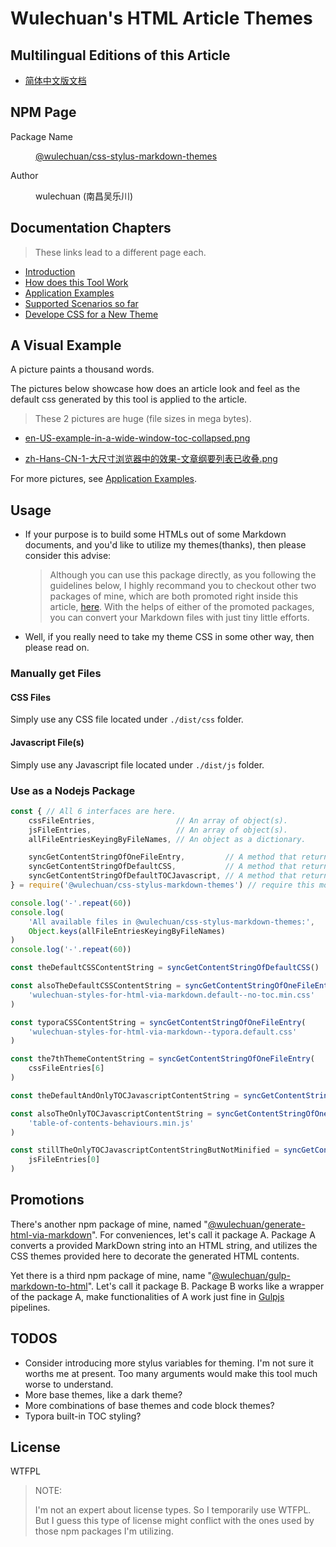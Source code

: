 <link rel="stylesheet" href="./dist/css/wulechuan-styles-for-html-via-markdown--vscode.default.min.css">

# Wulechuan's HTML Article Themes


## Multilingual Editions of this Article

- [简体中文版文档](./ReadMe.zh-hans-CN.md)




## NPM Page

<dl>
<dt>Package Name</dt>
<dd>

[@wulechuan/css-stylus-markdown-themes](https://www.npmjs.com/package/@wulechuan/css-stylus-markdown-themes)

</dd>
<dt>Author</dt>
<dd><p>wulechuan (南昌吴乐川)</p></dd>
</dl>



## Documentation Chapters

> These links lead to a different page each.

- [Introduction](./docs/refs/en-US/introduction.md)
- [How does this Tool Work](./docs/refs/en-US/how-does-this-tool-work.md)
- [Application Examples](./docs/refs/en-US/application-examples.md)
- [Supported Scenarios so far](./docs/refs/en-US/supported-scenarios.md)
- [Develope CSS for a New Theme](./docs/refs/en-US/develope-css-for-a-new-theme.md)




## A Visual Example

A picture paints a thousand words.

The pictures below showcase how does an article look and feel as the default css generated by this tool is applied to the article.

> These 2 pictures are huge (file sizes in mega bytes).


- [en-US-example-in-a-wide-window-toc-collapsed.png](./docs/examples/rendered/snapshots/en-US-example-in-a-wide-window-toc-collapsed.png)

- [zh-Hans-CN-1-大尺寸浏览器中的效果-文章纲要列表已收叠.png](./docs/examples/rendered/snapshots/zh-Hans-CN-1-大尺寸浏览器中的效果-文章纲要列表已收叠.png)


For more pictures, see [Application Examples](./docs/refs/en-US/application-examples.md).





## Usage

- If your purpose is to build some HTMLs out of some Markdown documents, and you'd like to utilize my themes(thanks), then please consider this advise:

    > Although you can use this package directly, as you following the guidelines below, I highly recommand you to checkout other two packages of mine, which are both promoted right inside this article, [here](#promotions). With the helps of either of the promoted packages, you can convert your Markdown files with just tiny little efforts.

- Well, if you really need to take my theme CSS in some other way, then please read on.

### Manually get Files

#### CSS Files

Simply use any CSS file located under `./dist/css` folder.

#### Javascript File(s)

Simply use any Javascript file located under `./dist/js` folder.



### Use as a Nodejs Package

```js
const { // All 6 interfaces are here.
    cssFileEntries,                  // An array of object(s).
    jsFileEntries,                   // An array of object(s).
    allFileEntriesKeyingByFileNames, // An object as a dictionary.

    syncGetContentStringOfOneFileEntry,         // A method that returns a string.
    syncGetContentStringOfDefaultCSS,           // A method that returns a string.
    syncGetContentStringOfDefaultTOCJavascript, // A method that returns a string.
} = require('@wulechuan/css-stylus-markdown-themes') // require this module

console.log('-'.repeat(60))
console.log(
    'All available files in @wulechuan/css-stylus-markdown-themes:',
    Object.keys(allFileEntriesKeyingByFileNames)
)
console.log('-'.repeat(60))

const theDefaultCSSContentString = syncGetContentStringOfDefaultCSS()

const alsoTheDefaultCSSContentString = syncGetContentStringOfOneFileEntry(
    'wulechuan-styles-for-html-via-markdown.default--no-toc.min.css'
)

const typoraCSSContentString = syncGetContentStringOfOneFileEntry(
    'wulechuan-styles-for-html-via-markdown--typora.default.css'
)

const the7thThemeContentString = syncGetContentStringOfOneFileEntry(
    cssFileEntries[6]
)

const theDefaultAndOnlyTOCJavascriptContentString = syncGetContentStringOfDefaultTOCJavascript()

const alsoTheOnlyTOCJavascriptContentString = syncGetContentStringOfOneFileEntry(
    'table-of-contents-behaviours.min.js'
)

const stillTheOnlyTOCJavascriptContentStringButNotMinified = syncGetContentStringOfOneFileEntry(
    jsFileEntries[0]
)
```





## Promotions

There's another npm package of mine, named "[@wulechuan/generate-html-via-markdown](https://www.npmjs.com/package/@wulechuan/generate-html-via-markdown)". For conveniences, let's call it package A. Package A converts a provided MarkDown string into an HTML string, and utilizes the CSS themes provided here to decorate the generated HTML contents.

Yet there is a third npm package of mine, name "[@wulechuan/gulp-markdown-to-html](https://www.npmjs.com/package/@wulechuan/gulp-markdown-to-html)". Let's call it package B. Package B works like a wrapper of the package A, make functionalities of A work just fine in [Gulpjs](https://gulpjs.com) pipelines. 


## TODOS

- Consider introducing more stylus variables for theming. I'm not sure it worths me at present. Too many arguments would make this tool much worse to understand.
- More base themes, like a dark theme?
- More combinations of base themes and code block themes?
- Typora built-in TOC styling?



## License

WTFPL

> NOTE:
>
> I'm not an expert about license types. So I temporarily use WTFPL. But I guess this type of license might conflict with the ones used by those npm packages I'm utilizing.

